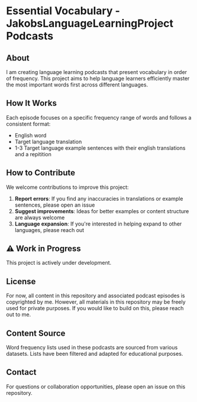 # Essential Vocabulary - JakobsLanguageLearningProject Podcasts

## About
I am creating language learning podcasts that present vocabulary in order of frequency. This project aims to help language learners efficiently master the most important words first across different languages.

## How It Works
Each episode focuses on a specific frequency range of words and follows a consistent format:
- English word
- Target language translation
- 1-3 Target language example sentences with their english translations and a repitition

## How to Contribute
We welcome contributions to improve this project:
1. **Report errors**: If you find any inaccuracies in translations or example sentences, please open an issue
2. **Suggest improvements**: Ideas for better examples or content structure are always welcome
3. **Language expansion**: If you're interested in helping expand to other languages, please reach out

## ⚠️ Work in Progress
This project is actively under development.

## License
For now, all content in this repository and associated podcast episodes is copyrighted by me. However, all materials in this repository may be freely used for private purposes. If you would like to build on this, please reach out to me. 

## Content Source
Word frequency lists used in these podcasts are sourced from various datasets. Lists have been filtered and adapted for educational purposes.

## Contact
For questions or collaboration opportunities, please open an issue on this repository.
